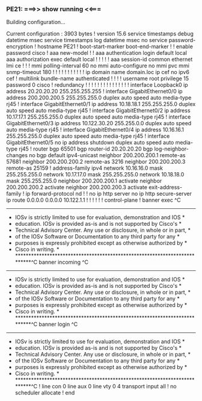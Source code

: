 ### PE21: ===>> show running <<===
Building configuration...

  
Current configuration : 3903 bytes
!
version 15.6
service timestamps debug datetime msec
service timestamps log datetime msec
no service password-encryption
!
hostname PE21
!
boot-start-marker
boot-end-marker
!
!
enable password cisco
!
aaa new-model
!
!
aaa authentication login default local
aaa authorization exec default local 
!
!
!
!
!
aaa session-id common
ethernet lmi ce
!
!
!
mmi polling-interval 60
no mmi auto-configure
no mmi pvc
mmi snmp-timeout 180
!
!
!
!
!
!
!
!
!
!
!
ip domain name domain.loc
ip cef
no ipv6 cef
!
multilink bundle-name authenticated
!
!
!
!
username root privilege 15 password 0 cisco
!
redundancy
!
!
! 
!
!
!
!
!
!
!
!
!
!
!
!
interface Loopback0
 ip address 20.20.20.20 255.255.255.255
!
interface GigabitEthernet0/0
 ip address 200.200.200.5 255.255.255.0
 duplex auto
 speed auto
 media-type rj45
!
interface GigabitEthernet0/1
 ip address 10.18.18.1 255.255.255.0
 duplex auto
 speed auto
 media-type rj45
!
interface GigabitEthernet0/2
 ip address 10.17.17.1 255.255.255.0
 duplex auto
 speed auto
 media-type rj45
!
interface GigabitEthernet0/3
 ip address 10.122.30.20 255.255.0.0
 duplex auto
 speed auto
 media-type rj45
!
interface GigabitEthernet0/4
 ip address 10.16.16.1 255.255.255.0
 duplex auto
 speed auto
 media-type rj45
!
interface GigabitEthernet0/5
 no ip address
 shutdown
 duplex auto
 speed auto
 media-type rj45
!
router bgp 65501
 bgp router-id 20.20.20.20
 bgp log-neighbor-changes
 no bgp default ipv4-unicast
 neighbor 200.200.200.1 remote-as 57681
 neighbor 200.200.200.2 remote-as 3216
 neighbor 200.200.200.3 remote-as 25159
 !
 address-family ipv4
  network 10.16.16.0 mask 255.255.255.0
  network 10.17.17.0 mask 255.255.255.0
  network 10.18.18.0 mask 255.255.255.0
  neighbor 200.200.200.1 activate
  neighbor 200.200.200.2 activate
  neighbor 200.200.200.3 activate
 exit-address-family
!
ip forward-protocol nd
!
!
no ip http server
no ip http secure-server
ip route 0.0.0.0 0.0.0.0 10.122.1.1
!
!
!
!
!
!
control-plane
!
banner exec ^C
**************************************************************************
* IOSv is strictly limited to use for evaluation, demonstration and IOS  *
* education. IOSv is provided as-is and is not supported by Cisco's      *
* Technical Advisory Center. Any use or disclosure, in whole or in part, *
* of the IOSv Software or Documentation to any third party for any       *
* purposes is expressly prohibited except as otherwise authorized by     *
* Cisco in writing.                                                      *
**************************************************************************^C
banner incoming ^C
**************************************************************************
* IOSv is strictly limited to use for evaluation, demonstration and IOS  *
* education. IOSv is provided as-is and is not supported by Cisco's      *
* Technical Advisory Center. Any use or disclosure, in whole or in part, *
* of the IOSv Software or Documentation to any third party for any       *
* purposes is expressly prohibited except as otherwise authorized by     *
* Cisco in writing.                                                      *
**************************************************************************^C
banner login ^C
**************************************************************************
* IOSv is strictly limited to use for evaluation, demonstration and IOS  *
* education. IOSv is provided as-is and is not supported by Cisco's      *
* Technical Advisory Center. Any use or disclosure, in whole or in part, *
* of the IOSv Software or Documentation to any third party for any       *
* purposes is expressly prohibited except as otherwise authorized by     *
* Cisco in writing.                                                      *
**************************************************************************^C
!
line con 0
line aux 0
line vty 0 4
 transport input all
!
no scheduler allocate
!
end



